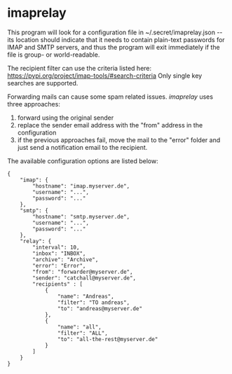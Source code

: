 # imaprelay

This program will look for a configuration file in ~/.secret/imaprelay.json -- its location 
should indicate that it needs to contain plain-text passwords for IMAP and SMTP servers, 
and thus the program will exit immediately if the file is group- or world-readable.

The recipient filter can use the criteria listed here: https://pypi.org/project/imap-tools/#search-criteria
Only single key searches are supported.

Forwarding mails can cause some spam related issues. *imaprelay* uses three approaches: 
1. forward using the original sender 
2. replace the sender email address with the "from" address in the configuration
3. if the previous approaches fail, move the mail to the "error" folder and just send a notification email to the recipient. 

The available configuration options are listed below:
```
{
    "imap": {
        "hostname": "imap.myserver.de",
        "username": "...",
        "password": "..."
    },
    "smtp": {
        "hostname": "smtp.myserver.de",
        "username": "...",
        "password": "..."
    },
    "relay": {
        "interval": 10,
        "inbox": "INBOX",
        "archive": "Archive",
        "error": "Error",
        "from": "forwarder@myserver.de",
        "sender": "catchall@myserver.de",
        "recipients" : [
            {
                "name": "Andreas",
                "filter": "TO andreas",
                "to": "andreas@myserver.de"
            },
            {
                "name": "all",
                "filter": "ALL",
                "to": "all-the-rest@myserver.de"
            }
        ]
    }
}
```

